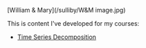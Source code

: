 ---
---

[William & Mary](/sulliby/W&M image.jpg)

This is content I've developed for my courses: 

- [Time Series Decomposition](/timeseries/index.md)
